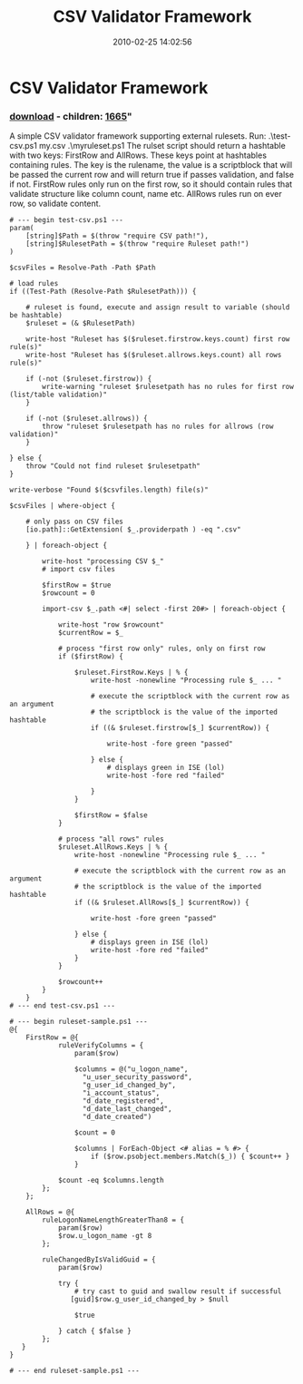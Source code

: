 ﻿---
pid:            1664
parent:         0
children:       1665
poster:         Oisin Grehan
title:          CSV Validator Framework
date:           2010-02-25 14:02:56
format:         posh
---

# CSV Validator Framework

### [download](1664.ps1) - children: [1665](1665.md)"

A simple CSV validator framework supporting external rulesets. Run: .\test-csv.ps1 my.csv .\myruleset.ps1
The rulset script should return a hashtable with two keys: FirstRow and AllRows. These keys point at hashtables containing rules. The key is the rulename, the value is a scriptblock that will be passed the current row and will return true if passes validation, and false if not. FirstRow rules only run on the first row, so it  should contain rules that validate structure like column count, name etc. AllRows rules run on ever row, so validate content.

```posh
# --- begin test-csv.ps1 ---
param(
    [string]$Path = $(throw "require CSV path!"),
    [string]$RulesetPath = $(throw "require Ruleset path!")
)

$csvFiles = Resolve-Path -Path $Path

# load rules
if ((Test-Path (Resolve-Path $RulesetPath))) {
    
    # ruleset is found, execute and assign result to variable (should be hashtable)
    $ruleset = (& $RulesetPath)
    
    write-host "Ruleset has $($ruleset.firstrow.keys.count) first row rule(s)"
    write-host "Ruleset has $($ruleset.allrows.keys.count) all rows rule(s)"

    if (-not ($ruleset.firstrow)) {
        write-warning "ruleset $rulesetpath has no rules for first row (list/table validation)"
    }
    
    if (-not ($ruleset.allrows)) {
        throw "ruleset $rulesetpath has no rules for allrows (row validation)"
    }
    
} else {
    throw "Could not find ruleset $rulesetpath"
}

write-verbose "Found $($csvfiles.length) file(s)"

$csvFiles | where-object {
        
    # only pass on CSV files
    [io.path]::GetExtension( $_.providerpath ) -eq ".csv"
    
    } | foreach-object { 
    
        write-host "processing CSV $_"
        # import csv files        
        
        $firstRow = $true
        $rowcount = 0
        
        import-csv $_.path <#| select -first 20#> | foreach-object {
            
            write-host "row $rowcount"
            $currentRow = $_
            
            # process "first row only" rules, only on first row            
            if ($firstRow) {
                
                $ruleset.FirstRow.Keys | % {
                    write-host -nonewline "Processing rule $_ ... "
                    
                    # execute the scriptblock with the current row as an argument
                    # the scriptblock is the value of the imported hashtable
                    if ((& $ruleset.firstrow[$_] $currentRow)) {
                    
                        write-host -fore green "passed"
                    
                    } else {
                        # displays green in ISE (lol)
                        write-host -fore red "failed"
                    
                    }
                }
                
                $firstRow = $false
            }
            
            # process "all rows" rules                
            $ruleset.AllRows.Keys | % {
                write-host -nonewline "Processing rule $_ ... "

                # execute the scriptblock with the current row as an argument
                # the scriptblock is the value of the imported hashtable                                
                if ((& $ruleset.AllRows[$_] $currentRow)) {
                
                    write-host -fore green "passed"
                
                } else {
                    # displays green in ISE (lol)
                    write-host -fore red "failed"                
                }
            }
            
            $rowcount++
        }
    }
# --- end test-csv.ps1 ---

# --- begin ruleset-sample.ps1 ---
@{
    FirstRow = @{
            ruleVerifyColumns = {
                param($row)
                
                $columns = @("u_logon_name",
                  "u_user_security_password",
                  "g_user_id_changed_by",
                  "i_account_status",
                  "d_date_registered",
                  "d_date_last_changed",
                  "d_date_created")
                
                $count = 0
                
                $columns | ForEach-Object <# alias = % #> {
                    if ($row.psobject.members.Match($_)) { $count++ }
                }            
            
            $count -eq $columns.length
        };
    };
    
    AllRows = @{
        ruleLogonNameLengthGreaterThan8 = {
            param($row)        
            $row.u_logon_name -gt 8
        };
        
        ruleChangedByIsValidGuid = {
            param($row)

            try {
                # try cast to guid and swallow result if successful
               [guid]$row.g_user_id_changed_by > $null
               
                $true
            
            } catch { $false }
        };
   }
}

# --- end ruleset-sample.ps1 ---

```
